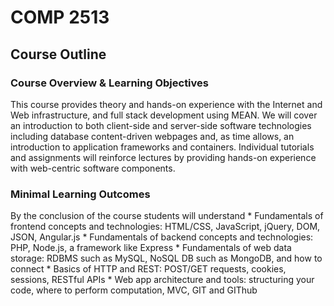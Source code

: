 # COMP 2513

## Course Outline

### Course Overview & Learning Objectives

This course provides theory and hands-on experience with the Internet and Web infrastructure, and full stack development using MEAN. We will cover an introduction to both client-side and server-side software technologies including database content-driven webpages and, as time allows, an introduction to application frameworks and containers. Individual tutorials and assignments will reinforce lectures by providing hands-on experience with web-centric software components.

### Minimal Learning Outcomes

By the conclusion of the course students will understand
    * Fundamentals of frontend concepts and technologies: HTML/CSS, JavaScript, jQuery, DOM, JSON, Angular.js 
    * Fundamentals of backend concepts and technologies: PHP, Node.js, a framework like Express 
    * Fundamentals of web data storage: RDBMS such as MySQL, NoSQL DB such as MongoDB, and how to connect 
    * Basics of HTTP and REST: POST/GET requests, cookies, sessions, RESTful APIs 
    * Web app architecture and tools: structuring your code, where to perform computation, MVC, GIT and GIThub
